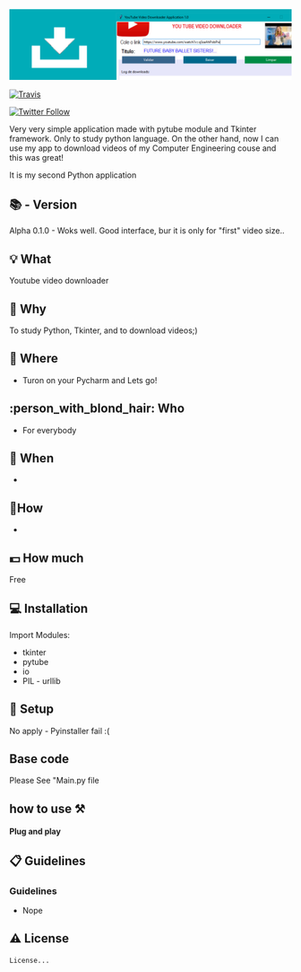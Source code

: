 <img width="900" src="https://github.com/sergiokmpos/VideoDownloader_fromUtube/blob/master/banner_UtubeDownloader.png"/>

[![Travis](https://img.shields.io/travis/rust-lang/rust.svg)]()

[![Twitter Follow](https://img.shields.io/twitter/follow/espadrine.svg?style=social&label=Follow&style=plastic)](https://twitter.com/sergiokmpos)


Very very simple application made with pytube module and Tkinter framework. Only to study python language. On the other hand, now I can use my app to download videos of my Computer Engineering couse and this was great!

It is my second Python application

## :books:  - Version 

Alpha 0.1.0 - Woks well. Good interface, bur it is only for "first" video size.. 

## :bulb: What 

Youtube video downloader

## :loudspeaker: Why 

To study Python, Tkinter, and to download videos;)

## :office: Where 

- Turon on your Pycharm and Lets go!

## :person_with_blond_hair: Who 

- For everybody

## :date:  When

-

## :nut_and_bolt:How 

-

## :dollar: How much 

Free

## :computer: Installation 

Import Modules:
-  tkinter
 - pytube
  - io
   - PIL
    - urllib

## :wrench: Setup 

No apply - Pyinstaller fail :(

## Base code

Please See "Main.py file

## how to use ⚒

#### Plug and play


## :clipboard: Guidelines 

### Guidelines

- Nope

## :warning: License

```
License...

